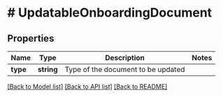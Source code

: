# # UpdatableOnboardingDocument

## Properties

Name | Type | Description | Notes
------------ | ------------- | ------------- | -------------
**type** | **string** | Type of the document to be updated |

[[Back to Model list]](../../README.md#models) [[Back to API list]](../../README.md#endpoints) [[Back to README]](../../README.md)

